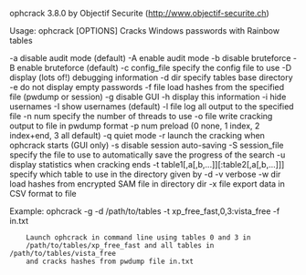 ophcrack 3.8.0 by Objectif Securite (http://www.objectif-securite.ch)

Usage: ophcrack [OPTIONS]
Cracks Windows passwords with Rainbow tables

  -a              disable audit mode (default)
  -A              enable audit mode
  -b              disable bruteforce
  -B              enable bruteforce (default)
  -c config_file  specify the config file to use
  -D              display (lots of!) debugging information
  -d dir          specify tables base directory
  -e              do not display empty passwords
  -f file         load hashes from the specified file (pwdump or session)
  -g              disable GUI
  -h              display this information
  -i              hide usernames
  -I              show usernames (default)
  -l file         log all output to the specified file
  -n num          specify the number of threads to use
  -o file         write cracking output to file in pwdump format
  -p num          preload (0 none, 1 index, 2 index+end, 3 all default)
  -q              quiet mode
  -r              launch the cracking when ophcrack starts (GUI only)
  -s              disable session auto-saving
  -S session_file specify the file to use to automatically save the progress of the search
  -u              display statistics when cracking ends
  -t table1[,a[,b,...]][:table2[,a[,b,...]]]
                  specify which table to use in the directory given by -d
  -v              verbose
  -w dir          load hashes from encrypted SAM file in directory dir
  -x file         export data in CSV format to file


Example:	ophcrack -g -d /path/to/tables -t xp_free_fast,0,3:vista_free -f in.txt

		Launch ophcrack in command line using tables 0 and 3 in
		/path/to/tables/xp_free_fast and all tables in /path/to/tables/vista_free
		and cracks hashes from pwdump file in.txt

